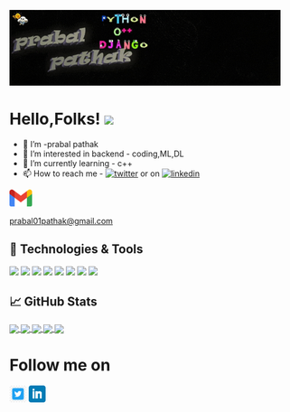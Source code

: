 [![prabal pathak](icons/prabal.gif)](https://linkedin.com/in/prabal-pathak-9a27451b6)

# Hello,Folks! <img src="https://raw.githubusercontent.com/MartinHeinz/MartinHeinz/master/wave.gif" width="30px">


- 👋 I’m -prabal pathak
- 👀 I’m interested in backend - coding,ML,DL
- 🌱 I’m currently learning -  c++
- 📫 How to reach me  -  [![twitter][1.2]][1] or on  [![linkedin][1.3]][2]

[1.2]: http://i.imgur.com/wWzX9uB.png
[1]: https://twitter.com/PrabalP56179978
[1.3]: https://raw.githubusercontent.com/MartinHeinz/MartinHeinz/master/linkedin-3-16.png
[2]: https://linkedin.com/in/prabal-pathak-9a27451b6

<img height="30" src="icons/gmail.png"> <div>prabal01pathak@gmail.com</div>


## 🔧 Technologies & Tools


![](https://img.shields.io/badge/OS-Linux-informational?style=flat&logo=linux&logoColor=white&color=2bbc8a)
![](https://img.shields.io/badge/OS-Windows-informational?style=flat&logo=windows&logoColor=white&color=2bbc8a)
![](https://img.shields.io/badge/Code-Python-informational?style=flat&logo=python&logoColor=white&color=2bbc8a)
![](https://img.shields.io/badge/Code-C-informational?style=flat&logo=C&logoColor=white&color=2bbc8a)
![](https://img.shields.io/badge/Code-c++-informational?style=flat&logo=cplusplus&logoColor=white&color=2bbc8a)
![](https://img.shields.io/badge/Editor-Vim-informational?style=flat&logo=vim&logoColor=white&color=2bbc8a)
![](https://img.shields.io/badge/Editor-VScode-informational?style=flat&logo=Visual-studio-code&logoColor=white&color=2bbc8a)
![](https://img.shields.io/badge/Shell-Powershell-informational?style=flat&logo=powershell&logoColor=white&color=2bbc8a)


## &#x1f4c8; GitHub Stats

<a href="https://github.com/prabal01pathak/prabal01pathak">
    <img align="center" src="https://github-readme-stats.vercel.app/api/top-langs/?username=prabal01pathak&theme=radical&layout=compact"/>
</a>

<a href="https://github.com/prabal01pathak/prabal01pathak">
    <img align="center" src="https://github-readme-stats.vercel.app/api/?username=prabal01pathak&theme=radical&line_height=27"/>
</a>

<a href="https://github.com/prabal01pathak/prabal01pathak">
    <img align="center" src="https://github-readme-stats.vercel.app/api/pin/?username=prabal01pathak&theme=radical&repo=Zipper"/>
</a>

<a href="https://github.com/prabal01pathak/prabal01pathak">
    <img align="center" src="https://github-readme-stats.vercel.app/api/pin/?username=prabal01pathak&theme=radical&repo=Email_sender"/>
</a>


<a href="https://github.com/prabal01pathak/prabal01pathak">
    <img align="center" src="https://github-readme-stats.vercel.app/api/pin/?username=prabal01pathak&theme=radical&repo=prabal01pathak"/>
</a>

# Follow me on
<p>
<a href="https://twitter.com/PrabalP56179978"><img height="30" src="icons/twitter.jpg"></a>
<a href="https://linkedin.com/in/prabal-pathak-9a27451b6"><img height="30" src="icons/linkedin.png"></a>
</p>